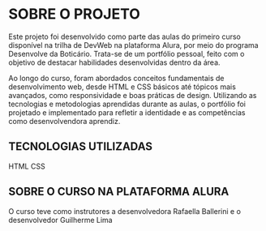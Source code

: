 # SOBRE O PROJETO
Este projeto foi desenvolvido como parte das aulas do primeiro curso disponível na trilha de DevWeb na plataforma Alura, por meio do programa Desenvolve da Boticário. Trata-se de um portfólio pessoal, feito com o objetivo de destacar habilidades desenvolvidas dentro da área.

Ao longo do curso, foram abordados conceitos fundamentais de desenvolvimento web, desde HTML e CSS básicos até tópicos mais avançados, como responsividade e boas práticas de design. Utilizando as tecnologias e metodologias aprendidas durante as aulas, o portfólio foi projetado e implementado para refletir a identidade e as competências como desenvolvendora aprendiz.

## TECNOLOGIAS UTILIZADAS
HTML
CSS

## SOBRE O CURSO NA PLATAFORMA ALURA
O curso teve como instrutores a desenvolvedora Rafaella Ballerini e o desenvolvedor Guilherme Lima
